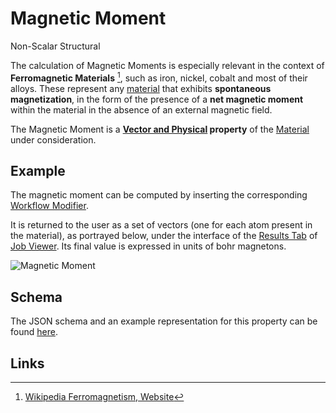# Magnetic Moment

<span class="btn badge b-success border-50">Non-Scalar</span> <span class="btn badge b-info border-50">Structural</span>

The calculation of Magnetic Moments is especially relevant in the context of **Ferromagnetic Materials** [^1], such as iron, nickel, cobalt and most of their alloys. These represent any [material](../../materials/overview.md) that exhibits **spontaneous magnetization**, in the form of the presence of a **net magnetic moment** within the material in the absence of an external magnetic field.

The Magnetic Moment is a **[Vector and Physical](../../properties/classification/general.md) property** of the [Material](../../materials/overview.md) under consideration.

## Example

The magnetic moment can be computed by inserting the corresponding [Workflow Modifier](../../workflow-designer/subworkflow-editor/overview.md).

It is returned to the user as a set of vectors (one for each atom present in the material), as portrayed below, under the interface of the [Results Tab](../../jobs/ui/results-tab.md) of [Job Viewer](../../jobs/ui/viewer.md). Its final value is expressed in units of bohr magnetons.

![Magnetic Moment](/images/Properties/magnetic-moment.png "Magnetic Moment")

## Schema 

The JSON schema and an example representation for this property can be found [here](../../properties/data/list.md#magnetic-moments).

## Links 

[^1]: [Wikipedia Ferromagnetism, Website](https://en.wikipedia.org/wiki/Ferromagnetism)
